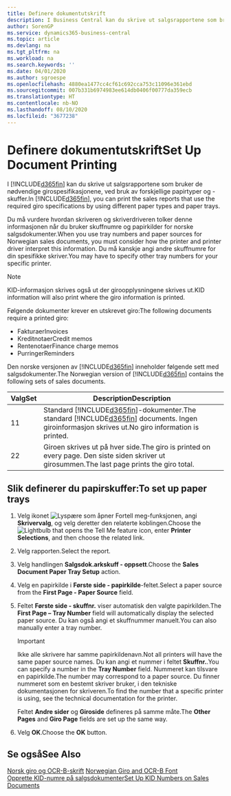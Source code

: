 ```yaml
---
title: Definere dokumentutskrift
description: I Business Central kan du skrive ut salgsrapportene som bruker de nødvendige girospesifikasjonene, ved bruk av forskjellige papirtyper og -skuffer.
author: SorenGP
ms.service: dynamics365-business-central
ms.topic: article
ms.devlang: na
ms.tgt_pltfrm: na
ms.workload: na
ms.search.keywords: ''
ms.date: 04/01/2020
ms.author: sgroespe
ms.openlocfilehash: 4880ea1477cc4cf61c692cca753c11096e361ebd
ms.sourcegitcommit: 007b331b6974983ee614db0406f00777da359ecb
ms.translationtype: HT
ms.contentlocale: nb-NO
ms.lasthandoff: 08/10/2020
ms.locfileid: "3677238"
---
```

# <a name="set-up-document-printing"></a><span data-ttu-id="868a9-103">Definere dokumentutskrift</span><span class="sxs-lookup"><span data-stu-id="868a9-103">Set Up Document Printing</span></span>
<span data-ttu-id="868a9-104">I [!INCLUDE[d365fin](../../includes/d365fin_md.md)] kan du skrive ut salgsrapportene som bruker de nødvendige girospesifikasjonene, ved bruk av forskjellige papirtyper og -skuffer.</span><span class="sxs-lookup"><span data-stu-id="868a9-104">In [!INCLUDE[d365fin](../../includes/d365fin_md.md)], you can print the sales reports that use the required giro specifications by using different paper types and paper trays.</span></span>  

<span data-ttu-id="868a9-105">Du må vurdere hvordan skriveren og skriverdriveren tolker denne informasjonen når du bruker skuffnumre og papirkilder for norske salgsdokumenter.</span><span class="sxs-lookup"><span data-stu-id="868a9-105">When you use tray numbers and paper sources for Norwegian sales documents, you must consider how the printer and printer driver interpret this information.</span></span> <span data-ttu-id="868a9-106">Du må kanskje angi andre skuffnumre for din spesifikke skriver.</span><span class="sxs-lookup"><span data-stu-id="868a9-106">You may have to specify other tray numbers for your specific printer.</span></span>  

> [!NOTE]  
>  <span data-ttu-id="868a9-107">KID-informasjon skrives også ut der giroopplysningene skrives ut.</span><span class="sxs-lookup"><span data-stu-id="868a9-107">KID information will also print where the giro information is printed.</span></span>  

<span data-ttu-id="868a9-108">Følgende dokumenter krever en utskrevet giro:</span><span class="sxs-lookup"><span data-stu-id="868a9-108">The following documents require a printed giro:</span></span>  

- <span data-ttu-id="868a9-109">Fakturaer</span><span class="sxs-lookup"><span data-stu-id="868a9-109">Invoices</span></span>  
- <span data-ttu-id="868a9-110">Kreditnotaer</span><span class="sxs-lookup"><span data-stu-id="868a9-110">Credit memos</span></span>  
- <span data-ttu-id="868a9-111">Rentenotaer</span><span class="sxs-lookup"><span data-stu-id="868a9-111">Finance charge memos</span></span>  
- <span data-ttu-id="868a9-112">Purringer</span><span class="sxs-lookup"><span data-stu-id="868a9-112">Reminders</span></span>  

<span data-ttu-id="868a9-113">Den norske versjonen av [!INCLUDE[d365fin](../../includes/d365fin_md.md)] inneholder følgende sett med salgsdokumenter.</span><span class="sxs-lookup"><span data-stu-id="868a9-113">The Norwegian version of [!INCLUDE[d365fin](../../includes/d365fin_md.md)] contains the following sets of sales documents.</span></span>  

|<span data-ttu-id="868a9-114">**Valg**</span><span class="sxs-lookup"><span data-stu-id="868a9-114">**Set**</span></span>|<span data-ttu-id="868a9-115">Description</span><span class="sxs-lookup"><span data-stu-id="868a9-115">Description</span></span>|  
|-------------|---------------------------------------|  
|<span data-ttu-id="868a9-116">1</span><span class="sxs-lookup"><span data-stu-id="868a9-116">1</span></span>|<span data-ttu-id="868a9-117">Standard [!INCLUDE[d365fin](../../includes/d365fin_md.md)]-dokumenter.</span><span class="sxs-lookup"><span data-stu-id="868a9-117">The standard [!INCLUDE[d365fin](../../includes/d365fin_md.md)] documents.</span></span> <span data-ttu-id="868a9-118">Ingen giroinformasjon skrives ut.</span><span class="sxs-lookup"><span data-stu-id="868a9-118">No giro information is printed.</span></span>|  
|<span data-ttu-id="868a9-119">2</span><span class="sxs-lookup"><span data-stu-id="868a9-119">2</span></span>|<span data-ttu-id="868a9-120">Giroen skrives ut på hver side.</span><span class="sxs-lookup"><span data-stu-id="868a9-120">The giro is printed on every page.</span></span> <span data-ttu-id="868a9-121">Den siste siden skriver ut girosummen.</span><span class="sxs-lookup"><span data-stu-id="868a9-121">The last page prints the giro total.</span></span>|  

## <a name="to-set-up-paper-trays"></a><span data-ttu-id="868a9-122">Slik definerer du papirskuffer:</span><span class="sxs-lookup"><span data-stu-id="868a9-122">To set up paper trays</span></span>  

1.  <span data-ttu-id="868a9-123">Velg ikonet ![Lyspære som åpner Fortell meg-funksjonen](../../media/ui-search/search_small.png "Fortell hva du vil gjøre"), angi **Skrivervalg**, og velg deretter den relaterte koblingen.</span><span class="sxs-lookup"><span data-stu-id="868a9-123">Choose the ![Lightbulb that opens the Tell Me feature](../../media/ui-search/search_small.png "Tell me what you want to do") icon, enter **Printer Selections**, and then choose the related link.</span></span>  
2.  <span data-ttu-id="868a9-124">Velg rapporten.</span><span class="sxs-lookup"><span data-stu-id="868a9-124">Select the report.</span></span>  
3.  <span data-ttu-id="868a9-125">Velg handlingen **Salgsdok.arkskuff - oppsett**.</span><span class="sxs-lookup"><span data-stu-id="868a9-125">Choose the **Sales Document Paper Tray Setup** action.</span></span>  
4.  <span data-ttu-id="868a9-126">Velg en papirkilde i **Første side - papirkilde**-feltet.</span><span class="sxs-lookup"><span data-stu-id="868a9-126">Select a paper source from the **First Page - Paper Source** field.</span></span>  
5.  <span data-ttu-id="868a9-127">Feltet **Første side - skuffnr.** viser automatisk den valgte papirkilden.</span><span class="sxs-lookup"><span data-stu-id="868a9-127">The **First Page – Tray Number** field will automatically display the selected paper source.</span></span> <span data-ttu-id="868a9-128">Du kan også angi et skuffnummer manuelt.</span><span class="sxs-lookup"><span data-stu-id="868a9-128">You can also manually enter a tray number.</span></span>  

    > [!IMPORTANT]  
    >  <span data-ttu-id="868a9-129">Ikke alle skrivere har samme papirkildenavn.</span><span class="sxs-lookup"><span data-stu-id="868a9-129">Not all printers will have the same paper source names.</span></span> <span data-ttu-id="868a9-130">Du kan angi et nummer i feltet **Skuffnr.**.</span><span class="sxs-lookup"><span data-stu-id="868a9-130">You can specify a number in the **Tray Number** field.</span></span> <span data-ttu-id="868a9-131">Nummeret kan tilsvare en papirkilde.</span><span class="sxs-lookup"><span data-stu-id="868a9-131">The number may correspond to a paper source.</span></span> <span data-ttu-id="868a9-132">Du finner nummeret som en bestemt skriver bruker, i den tekniske dokumentasjonen for skriveren.</span><span class="sxs-lookup"><span data-stu-id="868a9-132">To find the number that a specific printer is using, see the technical documentation for the printer.</span></span>  

    <span data-ttu-id="868a9-133">Feltet **Andre sider** og **Giroside** defineres på samme måte.</span><span class="sxs-lookup"><span data-stu-id="868a9-133">The **Other Pages** and **Giro Page** fields are set up the same way.</span></span>  

6.  <span data-ttu-id="868a9-134">Velg **OK**.</span><span class="sxs-lookup"><span data-stu-id="868a9-134">Choose the **OK** button.</span></span>  

## <a name="see-also"></a><span data-ttu-id="868a9-135">Se også</span><span class="sxs-lookup"><span data-stu-id="868a9-135">See Also</span></span>  
  <span data-ttu-id="868a9-136">[Norsk giro og OCR-B-skrift](norwegian-giro-and-ocr-b-font.md) </span><span class="sxs-lookup"><span data-stu-id="868a9-136">[Norwegian Giro and OCR-B Font](norwegian-giro-and-ocr-b-font.md) </span></span>  
 [<span data-ttu-id="868a9-137">Opprette KID-numre på salgsdokumenter</span><span class="sxs-lookup"><span data-stu-id="868a9-137">Set Up KID Numbers on Sales Documents</span></span>](how-to-set-up-kid-numbers-on-sales-documents.md)
